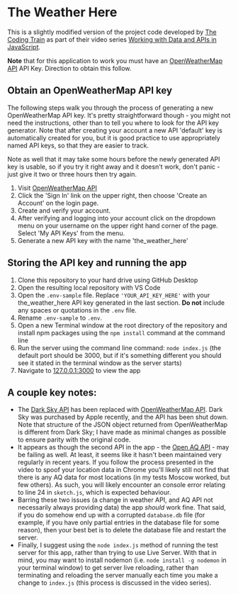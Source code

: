 # The Weather Here
This is a slightly modified version of the project code developed by [The Coding Train](https://thecodingtrain.com/) as part of their video series [Working with Data and APIs in JavaScript](https://www.youtube.com/playlist?list=PLRqwX-V7Uu6YxDKpFzf_2D84p0cyk4T7X).

**Note** that for this application to work you must have an [OpenWeatherMap API](https://openweathermap.org/api) API Key. Direction to obtain this follow.

## Obtain an OpenWeatherMap API key
The following steps walk you through the process of generating a new OpenWeatherMap API key. It's pretty straightforward though - you might not need the instructions, other than to tell you where to look for the API key generator. Note that after creating your account a new API 'default' key is automatically created for you, but it is good practice to use appropriately named API keys, so that they are easier to track.

Note as well that it may take some hours before the newly generated API key is usable, so if you try it right away and it doesn't work, don't panic - just give it two or three hours then try again.
1. Visit [OpenWeatherMap API](https://openweathermap.org/api)
2. Click the 'Sign In' link on the upper right, then choose 'Create an Account' on the login page.
3. Create and verify your account.
4. After verifying and logging into your account click on the dropdown menu on your username on the upper right hand corner of the page. Select 'My API Keys' from the menu.
5. Generate a new API key with the name 'the_weather_here' 

## Storing the API key and running the app
1. Clone this repository to your hard drive using GitHub Desktop
2. Open the resulting local repository with VS Code
3. Open the `.env-sample` file. Replace `'YOUR_API_KEY_HERE'` with your the_weather_here API key generated in the last section. **Do not** include any spaces or quotations in the `.env` file.
4. Rename `.env-sample` to `.env`.
5. Open a new Terminal window at the root directory of the repository and install npm packages using the `npm install` command at the command line
4. Run the server using the command line command: `node index.js` (the default port should be 3000, but if it's something different you should see it stated in the terminal window as the server starts)
5. Navigate to [127.0.0.1:3000](127.0.0.1:3000) to view the app

## A couple key notes:
* The [Dark Sky API](https://darksky.net/dev) has been replaced with [OpenWeatherMap API](https://openweathermap.org/api). Dark Sky was purchased by Apple recently, and the API has been shut down. Note that structure of the JSON object returned from OpenWeatherMap is different from Dark Sky; I have made as minimal changes as possible to ensure parity with the original code.
* It appears as though the second API in the app - the [Open AQ API](https://docs.openaq.org/) - may be failing as well. At least, it seems like it hasn't been maintained very regularly in recent years. If you follow the process presented in the video to spoof your location data in Chrome you'll likely still not find that there is any AQ data for most locations (in my tests Moscow worked, but few others). As such, you will likely encounter an console error relating to line 24 in `sketch.js`, which is expected behaviour. 
* Barring these two issues (a change in weather API, and AQ API not necessarily always providing data) the app *should* work fine. That said, if you do somehow end up with a corrupted `database.db` file (for example, if you have only partial entries in the database file for some reason), then your best bet is to delete the database file and restart the server.
* Finally, I suggest using the `node index.js` method of running the test server for this app, rather than trying to use Live Server. With that in mind, you may want to install nodemon (i.e. `node install -g nodemon` in your terminal window) to get server live reloading, rather than terminating and reloading the server manually each time you make a change to `index.js` (this process is discussed in the video series).